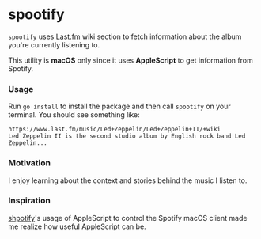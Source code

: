 # spootify

`spootify` uses [Last.fm](https://www.last.fm/) wiki section to fetch information about the album you're currently listening to.

This utility is **macOS** only since it uses **AppleScript** to get information from Spotify.

### Usage

Run `go install` to install the package and then call `spootify` on your terminal. You should see something like:

```
https://www.last.fm/music/Led+Zeppelin/Led+Zeppelin+II/+wiki
Led Zeppelin II is the second studio album by English rock band Led Zeppelin...
```

### Motivation

I enjoy learning about the context and stories behind the music I listen to.

### Inspiration

[shpotify](https://github.com/hnarayanan/shpotify)'s usage of AppleScript to control the Spotify macOS client made me realize how useful AppleScript can be.
